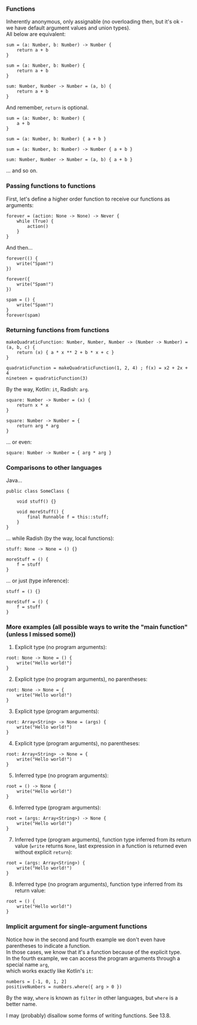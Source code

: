### Functions

Inherently anonymous, only assignable (no overloading then, but it's ok - we have default argument values and union types).\
All below are equivalent:

```
sum = (a: Number, b: Number) -> Number {
    return a + b
}
```
```
sum = (a: Number, b: Number) {
    return a + b
}
```
```
sum: Number, Number -> Number = (a, b) {
    return a + b
}
```

And remember, `return` is optional.

```
sum = (a: Number, b: Number) {
    a + b
}
```
```
sum = (a: Number, b: Number) { a + b }
```
```
sum = (a: Number, b: Number) -> Number { a + b }
```
```
sum: Number, Number -> Number = (a, b) { a + b }
```

... and so on.

### Passing functions to functions

First, let's define a higher order function to receive our functions as arguments:

```
forever = (action: None -> None) -> Never {
    while (True) {
        action()
    }
}
```

And then...

```
forever(() {
    write("Spam!")
})
```
```
forever({
    write("Spam!")
})
```
```
spam = () {
    write("Spam!")
}
forever(spam)
```

### Returning functions from functions

```
makeQuadraticFunction: Number, Number, Number -> (Number -> Number) = (a, b, c) {
    return (x) { a * x ** 2 + b * x + c }
}

quadraticFunction = makeQuadraticFunction(1, 2, 4) ; f(x) = x2 + 2x + 4
nineteen = quadraticFunction(3)
```

By the way, Kotlin: `it`, Radish: `arg`.

```
square: Number -> Number = (x) {
    return x * x
}
```

```
square: Number -> Number = {
    return arg * arg
}
```

... or even:

```
square: Number -> Number = { arg * arg }
```

### Comparisons to other languages

Java...

```
public class SomeClass {

    void stuff() {}

    void moreStuff() {
        final Runnable f = this::stuff;
    }
}
```

... while Radish (by the way, local functions):

```
stuff: None -> None = () {}

moreStuff = () {
    f = stuff
}
```

... or just (type inference):

```
stuff = () {}

moreStuff = () {
    f = stuff
}
```

### More examples (all possible ways to write the "main function" (unless I missed some))

1. Explicit type (no program arguments):
```
root: None -> None = () {
    write("Hello world!")
}
```

2. Explicit type (no program arguments), no parentheses:
```
root: None -> None = {
    write("Hello world!")
}
```

3. Explicit type (program arguments):
```
root: Array<String> -> None = (args) {
    write("Hello world!")
}
```

4. Explicit type (program arguments), no parentheses:
```
root: Array<String> -> None = {
    write("Hello world!")
}
```

5. Inferred type (no program arguments):
```
root = () -> None {
    write("Hello world!")
}
```

6. Inferred type (program arguments):
```
root = (args: Array<String>) -> None {
    write("Hello world!")
}
```

7. Inferred type (program arguments), function type inferred from its return value
   (`write` returns `None`, last expression in a function is returned even without explicit `return`):
```
root = (args: Array<String>) {
    write("Hello world!")
}
```

8. Inferred type (no program arguments), function type inferred from its return value:
```
root = () {
    write("Hello world!")
}
```

### Implicit argument for single-argument functions

Notice how in the second and fourth example we don't even have parentheses to indicate a function.\
In those cases, we know that it's a function because of the explicit type.\
In the fourth example, we can access the program arguments through a special name `arg`,\
which works exactly like Kotlin's `it`:

```
numbers = [-1, 0, 1, 2]
positiveNumbers = numbers.where({ arg > 0 })
```

By the way, `where` is known as `filter` in other languages, but `where` is a better name.

I may (probably) disallow some forms of writing functions. See 13.8.